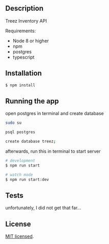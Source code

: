 
## Description

Treez Inventory API

Requirements:

- Node 8 or higher
- npm
- postgres
- typescript

## Installation

```bash
$ npm install
```

## Running the app

open postgres in terminal and create database

```bash
sudo su

psql postgres

create database treez;
```
afterwards, run this in terminal to start server

```bash
# development
$ npm run start

# watch mode
$ npm run start:dev
```
## Tests

unfortunately, I did not get that far...

## License
 
 
[MIT licensed](LICENSE).
